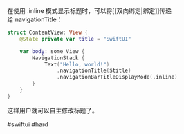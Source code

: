 在使用 .inline 模式显示标题时，可以将[[双向绑定|绑定]]传递给 navigationTitle：

```swift
struct ContentView: View {
    @State private var title = "SwiftUI"

    var body: some View {
        NavigationStack {
            Text("Hello, world!")
                .navigationTitle($title)
                .navigationBarTitleDisplayMode(.inline)
        }
    }
}
```

这样用户就可以自主修改标题了。

#swiftui #hard 